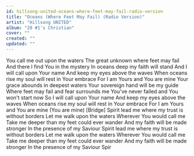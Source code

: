 ```yaml
---
id: hillsong-united-oceans-where-feet-may-fail-radio-version
title: "Oceans (Where Feet May Fail) (Radio Version)"
artist: "Hillsong UNITED"
album: "20 #1's Christian"
cover: ""
created: ""
updated: ""
---
```


You call me out upon the waters
The great unknown where feet may fail
And there I find You in the mystery
In oceans deep my faith will stand
 And I will call upon Your name
And keep my eyes above the waves
When oceans rise my soul will rest in Your embrace
For I am Yours and You are mine
 Your grace abounds in deepest waters
Your sovereign hand will be my guide
Where feet may fail and fear surrounds me
You've never failed and You won't start now
 So I will call upon Your name
And keep my eyes above the waves
When oceans rise my soul will rest in Your embrace
For I am Yours and You are mine (You are mine)
[Bridge] Spirit lead me where my trust is without borders
Let me walk upon the waters
Wherever You would call me
Take me deeper than my feet could ever wander
And my faith will be made stronger
In the presence of my Saviour
Spirit lead me where my trust is without borders
Let me walk upon the waters
Wherever You would call me
Take me deeper than my feet could ever wander
And my faith will be made stronger
In the presence of my Saviour
Spir